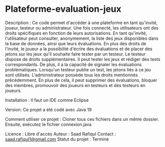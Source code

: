 # Plateforme-evaluation-jeux

Description :
Ce code permet d'accéder à une plateforme en tant qu'invité, joueur, testeur ou administrateur. Une fois connecté, les utilisateurs ont des droits spécifiques en fonction de leurs autorisations.
En tant qu'invité, l'utilisateur peut consulter, anonymement, la liste des jeux disponibles dans la base de données, ainsi que leurs évaluations.
En plus des droits de l'invité, le joueur a la possibilité d'écrire des évaluations et de placer des jetons sur les jeux qu'il souhaite faire tester par un testeur.
Le testeur dispose de droits supplémentaires. Il peut tester les jeux et rédiger des tests correspondants. De plus, il a la capacité de signaler les évaluations problématiques. Lorsqu'un testeur publie un test, les jetons liés à ce jeu sont utilisés.
L'administrateur possède tous les droits mentionnés précédemment. En plus de cela, il peut supprimer des évaluations, bloquer des membres, promouvoir des joueurs en testeurs et des testeurs en joueurs.

Installation : 
Il faut un IDE comme Eclipse

Version: 
Ce projet a été codé avec Java 19

Comment utiliser ce projet : 
Cloner tous ces fichiers dans un même dossier. Ensuite, exécutez le fichier connexion.java

Licence : Libre d'accès
Auteur : Saad Rafiqul
Contact : saad.rafiqul1@gmail.com
Statut du projet : Terminé
